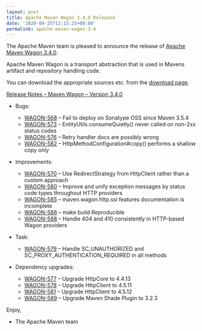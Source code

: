 ```yaml
---
layout: post
title: Apache Maven Wagon 3.4.0 Released
date: '2020-04-25T12:15:25+00:00'
permalink: apache-maven-wagon-3-4
---
```

<div class="entry-content"><p>The Apache Maven team is pleased to announce the release of
<a href="https://maven.apache.org/wagon/">Apache Maven Wagon 3.4.0</a>.</p>

<p>Apache Maven Wagon is a transport abstraction that is used in Mavens
artifact and repository handling code.</p>

<p>You can download the appropriate sources etc. from the <a href="https://maven.apache.org/wagon/download.cgi">download page</a>.</p>

<!-- more -->


<p><a href="https://issues.apache.org/jira/secure/ReleaseNote.jspa?projectId=12318122&amp;version=12346512">Release Notes &ndash; Maven Wagon &ndash; Version 3.4.0</a></p>

<ul>
<li><p>Bugs:</p>

<ul>
<li><a href="https://issues.apache.org/jira/browse/WAGON-568">WAGON-568</a> &ndash; Fail to deploy on Sonatype OSS since Maven 3.5.4</li>
<li><a href="https://issues.apache.org/jira/browse/WAGON-573">WAGON-573</a> &ndash; EntityUtils.consumeQuietly() never called on non-2xx status codes</li>
<li><a href="https://issues.apache.org/jira/browse/WAGON-576">WAGON-576</a> &ndash; Retry handler docs are possibly wrong</li>
<li><a href="https://issues.apache.org/jira/browse/WAGON-582">WAGON-582</a> &ndash; HttpMethodConfiguration#copy() performs a shallow copy only</li>
</ul>
</li>
<li><p>Improvements:</p>

<ul>
<li><a href="https://issues.apache.org/jira/browse/WAGON-570">WAGON-570</a> &ndash; Use RedirectStrategy from HttpClient rather than a custom approach</li>
<li><a href="https://issues.apache.org/jira/browse/WAGON-580">WAGON-580</a> &ndash; Improve and unify exception messages by status code types throughout HTTP providers</li>
<li><a href="https://issues.apache.org/jira/browse/WAGON-585">WAGON-585</a> &ndash; maven.wagon.http.ssl features documentation is incomplete</li>
<li><a href="https://issues.apache.org/jira/browse/WAGON-586">WAGON-586</a> &ndash; make build Reproducible</li>
<li><a href="https://issues.apache.org/jira/browse/WAGON-588">WAGON-588</a> &ndash; Handle 404 and 410 consistently in HTTP-based Wagon providers</li>
</ul>
</li>
<li><p>Task:</p>

<ul>
<li><a href="https://issues.apache.org/jira/browse/WAGON-579">WAGON-579</a> &ndash; Handle SC_UNAUTHORIZED and SC_PROXY_AUTHENTICATION_REQUIRED in all methods</li>
</ul>
</li>
<li><p>Dependency upgrades:</p>

<ul>
<li><a href="https://issues.apache.org/jira/browse/WAGON-577">WAGON-577</a> &ndash; Upgrade HttpCore to 4.4.13</li>
<li><a href="https://issues.apache.org/jira/browse/WAGON-578">WAGON-578</a> &ndash; Upgrade HttpClient to 4.5.11</li>
<li><a href="https://issues.apache.org/jira/browse/WAGON-581">WAGON-581</a> &ndash; Upgrade HttpClient to 4.5.12</li>
<li><a href="https://issues.apache.org/jira/browse/WAGON-589">WAGON-589</a> &ndash; Upgrade Maven Shade Plugin to 3.2.3</li>
</ul>
</li>
</ul>


<p>Enjoy,</p>

<ul>
<li>The Apache Maven team</li>
</ul>
